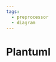 ```yaml
---
tags:
  - preprocessor
  - diagram
---
```


# Plantuml

<include repo_url="https://github.com/foliant-docs/foliantcontrib.plantuml.git" path="README.md" sethead="2" nohead="true"></include>
